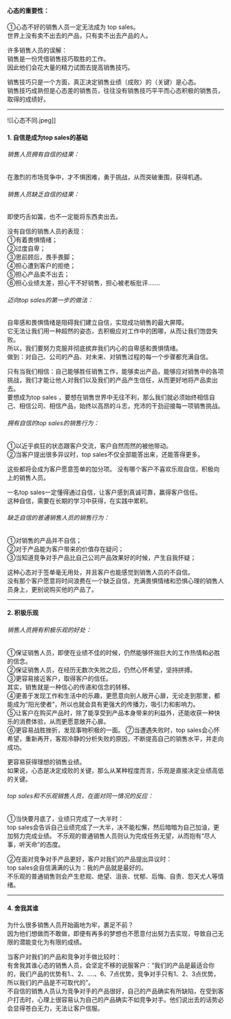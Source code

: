 #### 心态的重要性：
①心态不好的销售人员一定无法成为 top sales。      
世界上没有卖不出去的产品，只有卖不出去产品的人。
     
许多销售人员的误解：     
销售是一份凭借销售技巧取胜的工作。      
因此他们会花大量的精力试图去提高销售技巧。      
      
销售技巧只是一个方面，真正决定销售业绩（成败）的（关键）是心态。      
销售技巧成熟但是心态差的销售员，往往没有销售技巧平平而心态积极的销售员，取得的成绩好。     
      
*****  
  ![[心态不同.jpeg]]       
      
#### 1. 自信是成为top sales的基础       
###### 销售人员拥有自信的结果：
在激烈的市场竞争中，才不惧困难，勇于挑战，从而突破重围，获得机遇。    
###### 销售人员缺乏自信的结果：
即使巧舌如簧，也不一定能将东西卖出去。   
    
没有自信的销售人员的表现：      
①有着畏惧情绪；    
②过度自卑；    
③思前顾后，畏手畏脚；    
④担心遭到客户的拒绝；    
⑤担心产品卖不出去；    
⑥担心业绩太差，担心干不好销售，担心被老板批评.......        
      
###### 迈向top sales的第一步的做法：      
自卑感和畏惧情绪是阻碍我们建立自信，实现成功销售的最大屏障。      
它无法让我们用一种超然的姿态，去积极应对工作中的困哪，从而让我们饱尝失败。     
所以，我们要努力克服并彻底摈弃我们内心的自卑感和畏惧情绪。       
做到：对自己、公司的产品、对未来、对销售过程的每一个步骤都充满自信。        
        
只有当我们相信：自己能够胜任销售工作，能够卖出产品，能够应对销售中的各项挑战，我们才能让他人对我们以及我们的产品产生信任，从而更好地将产品卖出去。        
要想成为top sales ，要想在销售世界中无往不利，那么我们就必须始终相信自己、相信公司、相信产品，始终以高昂的斗志，充沛的干劲迎接每一项销售挑战。
     
###### 拥有自信的top sales的销售行为：       
①以近乎疯狂的状态跟客户交流，客户自然而然的被他带动。      
②当客户提出很多异议时，top sales不仅全部能答出来，还能答得更多。     
    
这些都将会成为客户愿意签单的加分项。
没有哪个客户不喜欢乐观自信，积极向上的销售人员。      
       
一名top sales一定懂得通过自信，让客户感到真诚可靠，赢得客户信任。      
这种自信，需要在长期的学习中获得，在实践中累积。       
        
###### 缺乏自信的普通销售人员的销售行为：      
①对销售的产品并不自信；           
②对于产品能为客户带来的价值存在疑问；            
③当知道竞争对手产品比自己公司产品效果好的时候，产生自我怀疑；       
           
这种心态对于签单毫无用处，并且客户也能感觉到销售人员的不自信。     
没有那个客户愿意将时间浪费在一个缺乏自信，充满畏惧情绪和恐惧心理的销售人员身上，更别说购买他的产品了。        
        
*****
       
#### 2. 积极乐观
###### 销售人员拥有积极乐观的好处：
①保证销售人员，即使在业绩不佳的时候，仍然能够怀揣巨大的工作热情和必胜的信念。            
②保证销售人员，在经历无数次失败之后，仍然心怀希望，坚持拼搏。          
③更容易接近客户，取得客户的信任。       
其实，销售就是一种信心的传递和信念的转移。         
④更善于发现工作和生活中的乐趣，更愿意向别人敞开心扉，无论走到那里，都能成为“阳光使者”，所以也就会具有更强大的传播力，吸引力和影响力。      
⑤让客户在购买产品时，除了能享受到产品本身带来的利益外，还能收获一种快乐的消费体验，从而更愿意敞开心扉。        
⑥更容易战胜挫折，发现事物积极的一面。
⑦当遭遇失败时，top sales会心怀希望，重新再开，客观冷静的分析失败的原因，不断提高自己的销售水平，并走向成功。
      
更容易获得理想的销售业绩。     
如果说，心态是决定成败的关键，那么从某种程度而言，乐观是直接决定业绩高低的关键。     
     
###### top sales和不乐观销售人员，在面对同一情况的反应：
①当快要月底了，业绩只完成了一大半时：    
top sales会告诉自己业绩完成了一大半，决不能松懈，然后暗暗为自己加油，更加努力完成业绩。
不乐观的普通销售人员则认为完成任务无望，从而抱有“尽人事，听天命”的态度。       
        
②在面对竞争对手产品更好，客户对我们的产品提出异议时：      
top sales会自信满满的认为：我的产品就是最好的。     
不乐观的普通销售则会产生悲观、绝望、沮丧、忧郁、后悔、自责、怨天尤人等情绪。      
       
*****
#### 4. 舍我其谁
为什么很多销售人员开始画地为牢，裹足不前？       
因为他们想做而不敢做，即便有再多的梦想也不愿意付出努力去实现，导致自己无限的潜能变化为有限的成绩。      
       
当客户对我们的产品和竞争对手做比较时：       
有舍我其谁心态的销售人员，会坚定不移的说服客户：“我们的产品是最适合你的，我们产品的优势有1.、2、....、6、7点优势，竞争对手只有1、2、3点优势，所以我们的产品是不可取代的”。        
不自信的销售人员认为竞争对手的产品很好，自己的产品确实有所缺陷，在受到客户打击时，心理上很容易认为自己的产品确实不如竞争对手。他们说出去的话势必会显得苍白无力，无法让客户信服。
